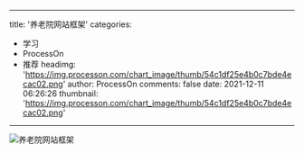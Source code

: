 
---
title: '养老院网站框架'
categories: 
 - 学习
 - ProcessOn
 - 推荐
headimg: 'https://img.processon.com/chart_image/thumb/54c1df25e4b0c7bde4ecac02.png'
author: ProcessOn
comments: false
date: 2021-12-11 06:26:26
thumbnail: 'https://img.processon.com/chart_image/thumb/54c1df25e4b0c7bde4ecac02.png'
---

<div>   
<img class="thumb" alt="养老院网站框架" src="https://img.processon.com/chart_image/thumb/54c1df25e4b0c7bde4ecac02.png" referrerpolicy="no-referrer">
<p></p>  
</div>
            